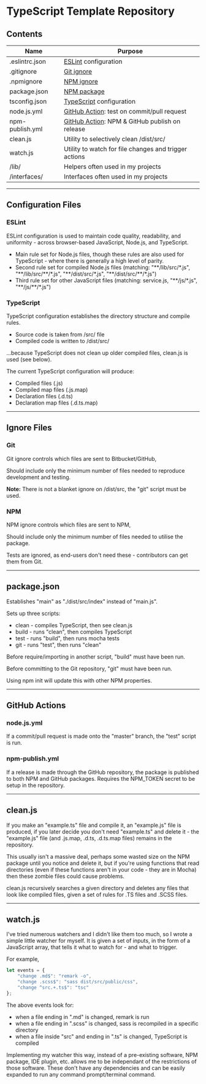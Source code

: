 # TypeScript Template Repository

## Contents

| Name            | Purpose                                                                                          |
| --------------- | ------------------------------------------------------------------------------------------------ |
| .eslintrc.json  | [ESLint](eslint.org/) configuration                                                              |
| .gitignore      | [Git ignore](https://git-scm.com/docs/gitignore)                                                 |
| .npmignore      | [NPM ignore](https://docs.npmjs.com/using-npm/developers.html#keeping-files-out-of-your-package) |
| package.json    | [NPM package](https://docs.npmjs.com/files/package.json)                                         |
| tsconfig.json   | [TypeScript](https://www.typescriptlang.org/docs/handbook/tsconfig-json.html) configuration      |
| node.js.yml     | [GitHub Action](https://github.com/features/actions): test on commit/pull request                |
| npm-publish.yml | [GitHub Action](https://github.com/features/actions): NPM & GitHub publish on release            |
| clean.js        | Utility to selectively clean /dist/src/                                                          |
| watch.js        | Utility to watch for file changes and trigger actions                                            |
| /lib/           | Helpers often used in my projects                                                                |
| /interfaces/    | Interfaces often used in my projects                                                             |

---

## Configuration Files

### ESLint

ESLint configuration is used to maintain code quality, readability, and uniformity - across browser-based JavaScript, Node.js, and TypeScript.

-   Main rule set for Node.js files, though these rules are also used for TypeScript - where there is generally a high level of parity.
-   Second rule set for compiled Node.js files (matching: "\*\*/lib/src/\*.js", "\*\*/lib/src/\*\*/\*.js", "\*\*/dist/src/\*.js", "\*\*/dist/src/\*\*/\*.js")
-   Third rule set for other JavaScript files (matching: service.js, "\*\*/js/\*.js", "\*\*/js/\*\*/\*.js")

### TypeScript

TypeScript configuration establishes the directory structure and compile rules.

-   Source code is taken from /src/ file
-   Compiled code is written to /dist/src/

...because TypeScript does not clean up older compiled files, clean.js is used (see below).

The current TypeScript configuration will produce:

-   Compiled files (.js)
-   Compiled map files (.js.map)
-   Declaration files (.d.ts)
-   Declaration map files (.d.ts.map)

---

## Ignore Files

### Git

Git ignore controls which files are sent to Bitbucket/GitHub,

Should include only the minimum number of files needed to reproduce development and testing.

**Note:** There is not a blanket ignore on /dist/src, the "git" script must be used.

### NPM

NPM ignore controls which files are sent to NPM,

Should include only the minimum number of files needed to utilise the package.

Tests are ignored, as end-users don't need these - contributors can get them from Git.

---

## package.json

Establishes "main" as "./dist/src/index" instead of "main.js".

Sets up three scripts:

-   clean - compiles TypeScript, then see clean.js
-   build - runs "clean", then compiles TypeScript
-   test - runs "build", then runs mocha tests
-   git - runs "test", then runs "clean"

Before require/importing in another script, "build" must have been run.

Before committing to the Git repository, "git" must have been run.

Using npm init will update this with other NPM properties.

---

## GitHub Actions

### node.js.yml

If a commit/pull request is made onto the "master" branch, the "test" script is run.

### npm-publish.yml

If a release is made through the GitHub repository, the package is published to both NPM and GitHub packages. Requires the NPM_TOKEN secret to be setup in the repository.

---

## clean.js

If you make an "example.ts" file and compile it, an "example.js" file is produced, if you later decide you don't need "example.ts" and delete it - the "example.js" file (and .js.map, .d.ts, .d.ts.map files) remains in the repository.

This usually isn't a massive deal, perhaps some wasted size on the NPM package until you notice and delete it, but if you're using functions that read directories (even if these functions aren't in your code - they are in Mocha) then these zombie files could cause problems.

clean.js recursively searches a given directory and deletes any files that look like compiled files, given a set of rules for .TS files and .SCSS files.

---

## watch.js

I've tried numerous watchers and I didn't like them too much, so I wrote a simple little watcher for myself. It is given a set of inputs, in the form of a JavaScript array, that tells it what to watch for - and what to trigger.

For example,

```js
let events = {
    "change .md$": "remark -o",
    "change .scss$": "sass dist/src/public/css",
    "change ^src.+.ts$": "tsc"
};
```

The above events look for:

-   when a file ending in ".md" is changed, remark is run
-   when a file ending in ".scss" is changed, sass is recompiled in a specific directory
-   when a file inside "src" and ending in ".ts" is changed, TypeScript is compiled

Implementing my watcher this way, instead of a pre-existing software, NPM package, IDE plugin, etc. allows me to be independant of the restrictions of those software. These don't have any dependencies and can be easily expanded to run any command prompt/terminal command.
